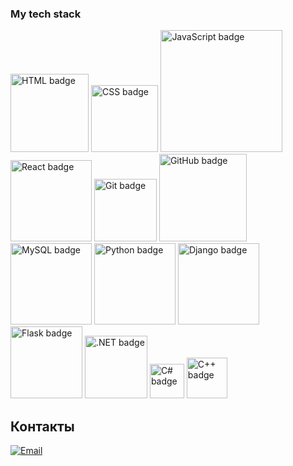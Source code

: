 ### My tech stack

<a href="#"><img src="https://img.shields.io/badge/HTML-000000?style=for-the-badge&logo=html5&logoColor=ffffff" width="125" alt="HTML badge"/></a>
<a href="#"><img src="https://img.shields.io/badge/Сss-000000?style=for-the-badge&logo=css&logoColor=ffffff" width="107.5" alt="CSS badge"/></a>
<a href="#"><img src="https://img.shields.io/badge/JavaScript-000000?style=for-the-badge&logo=javascript&logoColor=ffffff" width="195" alt="JavaScript badge"/></a>
<a href="#"><img src="https://img.shields.io/badge/React-000000?style=for-the-badge&logo=react&logoColor=ffffff" width="130" alt="React badge"/></a>
<a href="#"><img src="https://img.shields.io/badge/Git-000000?style=for-the-badge&logo=git&logoColor=ffffff" width="100" alt="Git badge"/></a>
<a href="#"><img src="https://img.shields.io/badge/GitHub-000000?style=for-the-badge&logo=github&logoColor=ffffff" width="140" alt="GitHub badge"/></a>
<a href="#"><img src="https://img.shields.io/badge/MySQL-000000?style=for-the-badge&logo=MySQL&logoColor=ffffff" width="130" alt="MySQL badge"/></a>
<a href="#"><img src="https://img.shields.io/badge/Python-000000?style=for-the-badge&logo=python&logoColor=ffffff" width="130" alt="Python badge"/></a>
<a href="#"><img src="https://img.shields.io/badge/Django-000000?style=for-the-badge&logo=django&logoColor=ffffff" width="130" alt="Django badge"/></a>
<a href="#"><img src="https://img.shields.io/badge/Flask-000000?style=for-the-badge&logo=Flask&logoColor=ffffff" width="115" alt="Flask badge"/></a>
<a href="#"><img src="https://img.shields.io/badge/.NET-000000?style=for-the-badge&logo=.NET&logoColor=ffffff" width="100" alt=".NET badge"/></a>
<a href="#"><img src="https://img.shields.io/badge/C%23-000000?style=for-the-badge&logo=csharp&logoColor=ffffff" width="55" alt="C# badge"/></a>
<a href="#"><img src="https://img.shields.io/badge/C++-000000?style=for-the-badge&logo=csharp&logoColor=ffffff" width="65" alt="C++ badge"/></a>

## Контакты
[![Email](https://img.shields.io/badge/Email-maxvovkovich@gmail.com-blue?style=flat-square&logo=gmail)](mailto:maxvovkovich@gmail.com)
